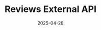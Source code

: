 ---
toc: true
title: "Reviews External API"
weight: 500
icon: "menu_book"
date: "2025-04-28"
lastmod: "2025-04-28"
draft: false
---